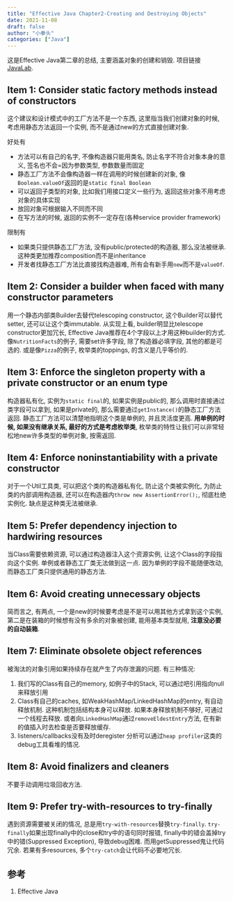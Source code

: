 ```yaml
---
title: "Effective Java Chapter2-Creating and Destroying Objects"
date: 2021-11-08
draft: false
author: "小拳头"
categories: ["Java"]
---
```


这是Effective Java第二章的总结, 主要涵盖对象的创建和销毁. 项目链接[JavaLab](https://github.com/huanruiz/JavaLab).

## Item 1: Consider static factory methods instead of constructors
这个建议和设计模式中的工厂方法不是一个东西, 这里指当我们创建对象的时候, 考虑用静态方法返回一个实例, 而不是通过new的方式直接创建对象. 

好处有
- 方法可以有自己的名字, 不像构造器只能用类名, 防止名字不符合对象本身的意义, 签名也不会=因为参数类型, 参数数量而固定
- 静态工厂方法不会像构造器一样在调用的时候创建新的对象, 像`Boolean.valueOf`返回的是`static final Boolean`
- 可以返回子类型的对象, 比如我们用接口定义一些行为, 返回这些对象不用考虑对象的具体实现
- 放回对象可根据输入不同而不同
- 在写方法的时候, 返回的实例不一定存在(各种service provider framework)

限制有
- 如果类只提供静态工厂方法, 没有public/protected的构造器, 那么没法被继承. 这种类更加推荐composition而不是inheritance
- 开发者找静态工厂方法比直接找构造器难, 所有会有新手用`new`而不是`valueOf`.

## Item 2: Consider a builder when faced with many constructor parameters
用一个静态内部类Builder去替代telescoping constructor, 这个Builder可以替代setter, 还可以让这个类immutable. 从实现上看, builder明显比telescope constructor更加冗长, Effective Java推荐在4个字段以上才用这种builder的方式. 像`NutritionFacts`的例子, 需要set许多字段, 除了构造器必填字段, 其他的都是可选的. 或是像`Pizza`的例子, 枚举类的toppings, 的含义是几乎等价的.

## Item 3: Enforce the singleton property with a private constructor or an enum type
构造器私有化, 实例为`static final`的, 如果实例是public的, 那么调用时直接通过类字段可以拿到, 如果是private的, 那么需要通过`getInstance()`的静态工厂方法返回. 静态工厂方法可以清楚地指明这个类是单例的, 并且灵活度更高. **用单例的时候, 如果没有继承关系, 最好的方式是考虑枚举类**, 枚举类的特性让我们可以非常轻松地new许多类型的单例对象, 按需返回.

## Item 4: Enforce noninstantiability with a private constructor
对于一个Util工具类, 可以把这个类的构造器私有化, 防止这个类被实例化, 为防止类的内部调用构造器, 还可以在构造器内`throw new AssertionError();`, 彻底杜绝实例化. 缺点是这种类无法被继承.

## Item 5: Prefer dependency injection to hardwiring resources
当Class需要依赖资源, 可以通过构造器注入这个资源实例, 让这个Class的字段指向这个实例. 单例或者静态工厂类无法做到这一点. 因为单例的字段不能随便改动, 而静态工厂类只提供通用的静态方法.

## Item 6: Avoid creating unnecessary objects
简而言之, 有两点, 一个是new的时候要考虑是不是可以用其他方式拿到这个实例, 第二是在装箱的时候想有没有多余的对象被创建, 能用基本类型就用, **注意没必要的自动装箱**. 

## Item 7: Eliminate obsolete object references
被淘汰的对象引用如果持续存在就产生了内存泄漏的问题. 有三种情况: 
1. 我们写的Class有自己的memory, 如例子中的Stack, 可以通过吧引用指向null来释放引用
2. Class有自己的caches, 如WeakHashMap/LinkedHashMap的entry, 有自动释放机制. 这种机制包括结构本身可以释放. 如果本身释放机制不够好, 可通过一个线程去释放. 或者向`LinkedHashMap`通过`removeEldestEntry`方法, 在有新的值插入时去检查是否要释放缓存.
3. listeners/callbacks没有及时deregister
分析可以通过`heap profiler`这类的debug工具看堆的情况.

## Item 8: Avoid finalizers and cleaners
不要手动调用垃圾回收方法.

## Item 9: Prefer try-with-resources to try-finally
遇到资源需要被关闭的情况, 总是用`try-with-resources`替换`try-finally`. `try-finally`如果出现finally中的close和try中的语句同时报错, finally中的错会盖掉try中的错(Suppressed Exception), 导致debug困难. 而用getSuppressed鬼让代码冗余. 若果有多resources, 多个`try-catch`会让代码不必要地冗长.

## 参考
1. Effective Java
